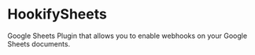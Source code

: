 # HookifySheets
Google Sheets Plugin that allows you to enable webhooks on your Google Sheets documents.
